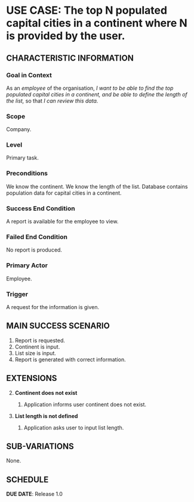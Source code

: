 # USE CASE: The top N populated capital cities in a continent where N is provided by the user.

## CHARACTERISTIC INFORMATION

### Goal in Context

As an *employee* of the organisation, *I want to be able to find the top populated capital cities in a continent, and be able to define the length of the list,* so that *I can review this data.*

### Scope

Company.

### Level

Primary task.

### Preconditions

We know the continent. We know the length of the list. Database contains population data for capital cities in a continent.

### Success End Condition

A report is available for the employee to view.

### Failed End Condition

No report is produced.

### Primary Actor

Employee.

### Trigger

A request for the information is given.

## MAIN SUCCESS SCENARIO

1. Report is requested.
2. Continent is input.
3. List size is input.
4. Report is generated with correct information.

## EXTENSIONS

2. **Continent does not exist**
    1. Application informs user continent does not exist.

3. **List length is not defined**
    1. Application asks user to input list length.

## SUB-VARIATIONS

None.

## SCHEDULE

**DUE DATE**: Release 1.0